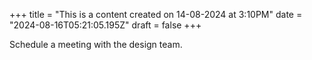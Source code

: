 +++
title = "This is a content created on 14-08-2024 at 3:10PM"
date = "2024-08-16T05:21:05.195Z"
draft = false
+++

  Schedule a meeting with the design team.
        